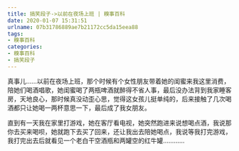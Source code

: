 ```yaml
---
title: 搞笑段子->以前在夜场上班 | 糗事百科
date: 2020-01-07 15:31:51
urlname: 07b31786889ae7b21172cc5da15eea88
tags: 
- 糗事百科
categories:
- 糗事百科
- 搞笑段子
---
```

真事儿……以前在夜场上班，那个时候有个女性朋友带着她的闺蜜来我这里消费，陪她们喝酒唱歌，她闺蜜喝了两瓶啤酒就醉得不省人事，最后没办法背到我家睡客房，天地良心，那时候真没动歪心思，觉得这女孩儿挺单纯的，后来接触了几次喝酒都只让她喝一两杯意思一下，最后成了我女朋友。

直到有一天我在家里打游戏，她在客厅看电视，她突然跑进来说想喝点酒，我说那你去买来喝呗，她就跑下去买了回来，还让我出去陪她喝点，我说等我打完游戏，我打完出去后就看见一个老白干空酒瓶和两罐空的红牛罐…………


